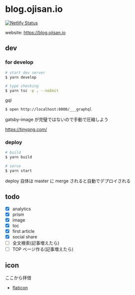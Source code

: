 # blog.ojisan.io

[![Netlify Status](https://api.netlify.com/api/v1/badges/00c9f479-1c04-40eb-8ae6-2a15b372398b/deploy-status)](https://app.netlify.com/sites/amazing-goodall-59e3b0/deploys)

website: https://blog.ojisan.io

## dev

### for develop

```sh
# start dev server
$ yarn develop

# type checking
$ yarn tsc -p . --noEmit
```

gql

```sh
$ open http://localhost:8000/___graphql
```

gatsby-image が完璧ではないので手動で圧縮しよう

https://tinypng.com/

### deploy

```sh
# build
$ yarn build

# serve
$ yarn start
```

deploy 自体は master に merge されると自動でデプロイされる

## todo

- [x] analytics
- [x] prism
- [x] image
- [x] toc
- [x] first article
- [x] social share
- [ ] 全文検索(記事増えたら)
- [ ] TOP ページ作る(記事増えたら)

## icon

ここから拝借

- [flaticon](https://www.flaticon.com/free-icon/clap-hands_109638)
